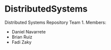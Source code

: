 # DistributedSystems
Distributed Systems Repository Team 1.
Members:
- Daniel Navarrete
- Brian Ruiz
- Fadi Zaky
